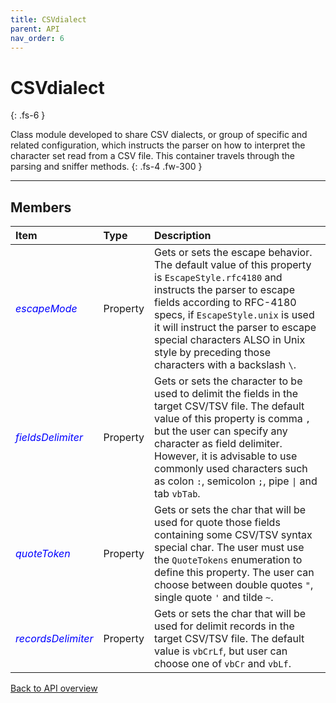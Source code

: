 ```yaml
---
title: CSVdialect
parent: API
nav_order: 6
---
```


# CSVdialect
{: .fs-6 }

Class module developed to share CSV dialects, or group of specific and related configuration, which instructs the parser on how to interpret the character set read from a CSV file. This container travels through the parsing and sniffer methods.
{: .fs-4 .fw-300 }

---

## Members

<table>
<thead>
<tr>
<th style="text-align: left;">Item</th>
<th style="text-align: left;">Type</th>
<th style="text-align: left;">Description</th>
</tr>
</thead>
<tbody>
<tr>
<td style="text-align: left; color:blue;"><em>escapeMode</em></td>
<td style="text-align: left;">Property</td>
<td style="text-align: left;">Gets or sets the escape behavior. The default value of this property is <code>EscapeStyle.rfc4180</code> and instructs the parser to escape fields according to RFC-4180 specs, if <code>EscapeStyle.unix</code> is used it will instruct the parser to escape special characters ALSO in Unix style by preceding those characters with a backslash <code>\</code>.</td>
</tr>
<tr>
<td style="text-align: left; color:blue;"><em>fieldsDelimiter</em></td>
<td style="text-align: left;">Property</td>
<td style="text-align: left;">Gets or sets the character to be used to delimit the fields in the target CSV/TSV file. The default value of this property is comma <code>,</code> but the user can specify any character as field delimiter. However, it is advisable to use commonly used characters such as colon <code>:</code>, semicolon <code>;</code>, pipe <code>|</code> and tab <code>vbTab</code>.</td>
</tr>
<tr>
<td style="text-align: left; color:blue;"><em>quoteToken</em></td>
<td style="text-align: left;">Property</td>
<td style="text-align: left;">Gets or sets the char that will be used for quote those fields containing some CSV/TSV syntax special char. The user must use the <code>QuoteTokens</code> enumeration to define this property. The user can choose between double quotes <code>"</code>, single quote <code>'</code> and tilde <code>~</code>.</td>
</tr>
<tr>
<td style="text-align: left; color:blue;"><em>recordsDelimiter</em></td>
<td style="text-align: left;">Property</td>
<td style="text-align: left;">Gets or sets the char that will be used for delimit records in the target CSV/TSV file. The default value is <code>vbCrLf</code>, but user can choose one of <code>vbCr</code> and <code>vbLf</code>.</td>
</tr>
</tbody>
</table>

[Back to API overview](https://ws-garcia.github.io/VBA-CSV-interface/api/)
